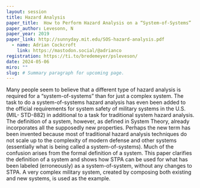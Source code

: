 ```yaml
---
layout: session
title: Hazard Analysis
paper_title:  How to Perform Hazard Analysis on a “System-of-Systems”
paper_author: Levesonn, N
paper_year: 2019
paper_link: http://sunnyday.mit.edu/SOS-hazard-analysis.pdf
  - name: Adrian Cockcroft
    link: https://mastodon.social/@adrianco
registration: https://ti.to/bredemeyer/psleveson/
date: 2024-05-06
miro: ""
slug: # Summary paragraph for upcoming page.
---
```


Many people seem to believe that a different type of hazard analysis is required for a
“system-of-systems” than for just a complex system. The task to do a system-of-systems hazard analysis
has even been added to the official requirements for system safety of military systems in the U.S. (MIL-
STD-882) in additional to a task for traditional system hazard analysis. The definition of a system,
however, as defined in System Theory, already incorporates all the supposedly new properties.
Perhaps the new term has been invented because most of traditional hazard analysis techniques do
not scale up to the complexity of modern defense and other systems (essentially what is being called a
system-of-systems). Much of the confusion arises from the formal definition of a system. This paper
clarifies the definition of a system and shows how STPA can be used for what has been labeled
(erroneously) as a system-of-system, without any changes to STPA. A very complex military system,
created by composing both existing and new systems, is used as the example.